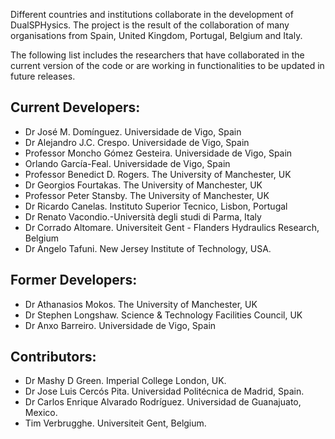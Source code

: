 Different countries and institutions collaborate in the development of DualSPHysics. The project is the result of the collaboration of many organisations from Spain, United Kingdom, Portugal, Belgium and Italy.

The following list includes the researchers that have collaborated in the current version
of the code or are working in functionalities to be updated in future releases.

## Current Developers:
* Dr José M. Domínguez. Universidade de Vigo, Spain
* Dr Alejandro J.C. Crespo. Universidade de Vigo, Spain
* Professor Moncho Gómez Gesteira. Universidade de Vigo, Spain
* Orlando García-Feal. Universidade de Vigo, Spain
* Professor Benedict D. Rogers. The University of Manchester, UK
* Dr Georgios Fourtakas. The University of Manchester, UK
* Professor Peter Stansby. The University of Manchester, UK
* Dr Ricardo Canelas. Instituto Superior Tecnico, Lisbon, Portugal
* Dr Renato Vacondio.-Università degli studi di Parma, Italy
* Dr Corrado Altomare. Universiteit Gent - Flanders Hydraulics Research, Belgium
* Dr Angelo Tafuni. New Jersey Institute of Technology, USA.

## Former Developers:
* Dr Athanasios Mokos. The University of Manchester, UK
* Dr Stephen Longshaw. Science & Technology Facilities Council, UK
* Dr Anxo Barreiro. Universidade de Vigo, Spain

## Contributors:
* Dr Mashy D Green. Imperial College London, UK. 
* Dr Jose Luis Cercós Pita. Universidad Politécnica de Madrid, Spain. 
* Dr Carlos Enrique Alvarado Rodríguez. Universidad de Guanajuato, Mexico. 
* Tim Verbrugghe. Universiteit Gent, Belgium. 